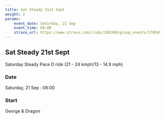 ```yaml
---
title: Sat Steady 21st Sept
weight: 2
params:
    event_date: Saturday, 21 Sep
    event_time: 08:00
    strava_url: https://www.strava.com/clubs/189380/group_events/1785492
---
```


## Sat Steady 21st Sept 

Saturday Steady Pace D ride (21 - 24 kmph/13 - 14.9 mph)



### Date

Saturday, 21 Sep : 08:00

### Start

George &amp; Dragon


